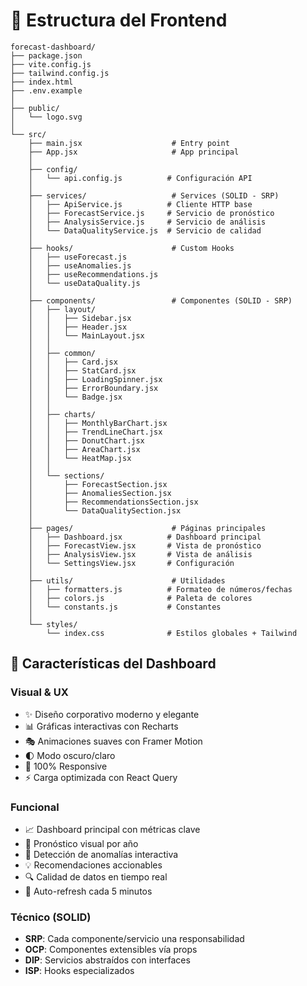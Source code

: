 # 📁 Estructura del Frontend

```
forecast-dashboard/
├── package.json
├── vite.config.js
├── tailwind.config.js
├── index.html
├── .env.example
│
├── public/
│   └── logo.svg
│
└── src/
    ├── main.jsx                    # Entry point
    ├── App.jsx                     # App principal
    │
    ├── config/
    │   └── api.config.js          # Configuración API
    │
    ├── services/                   # Services (SOLID - SRP)
    │   ├── ApiService.js          # Cliente HTTP base
    │   ├── ForecastService.js     # Servicio de pronóstico
    │   ├── AnalysisService.js     # Servicio de análisis
    │   └── DataQualityService.js  # Servicio de calidad
    │
    ├── hooks/                      # Custom Hooks
    │   ├── useForecast.js
    │   ├── useAnomalies.js
    │   ├── useRecommendations.js
    │   └── useDataQuality.js
    │
    ├── components/                 # Componentes (SOLID - SRP)
    │   ├── layout/
    │   │   ├── Sidebar.jsx
    │   │   ├── Header.jsx
    │   │   └── MainLayout.jsx
    │   │
    │   ├── common/
    │   │   ├── Card.jsx
    │   │   ├── StatCard.jsx
    │   │   ├── LoadingSpinner.jsx
    │   │   ├── ErrorBoundary.jsx
    │   │   └── Badge.jsx
    │   │
    │   ├── charts/
    │   │   ├── MonthlyBarChart.jsx
    │   │   ├── TrendLineChart.jsx
    │   │   ├── DonutChart.jsx
    │   │   ├── AreaChart.jsx
    │   │   └── HeatMap.jsx
    │   │
    │   └── sections/
    │       ├── ForecastSection.jsx
    │       ├── AnomaliesSection.jsx
    │       ├── RecommendationsSection.jsx
    │       └── DataQualitySection.jsx
    │
    ├── pages/                      # Páginas principales
    │   ├── Dashboard.jsx          # Dashboard principal
    │   ├── ForecastView.jsx       # Vista de pronóstico
    │   ├── AnalysisView.jsx       # Vista de análisis
    │   └── SettingsView.jsx       # Configuración
    │
    ├── utils/                      # Utilidades
    │   ├── formatters.js          # Formateo de números/fechas
    │   ├── colors.js              # Paleta de colores
    │   └── constants.js           # Constantes
    │
    └── styles/
        └── index.css              # Estilos globales + Tailwind
```

## 🎨 Características del Dashboard

### Visual & UX
- ✨ Diseño corporativo moderno y elegante
- 📊 Gráficas interactivas con Recharts
- 🎭 Animaciones suaves con Framer Motion
- 🌓 Modo oscuro/claro
- 📱 100% Responsive
- ⚡ Carga optimizada con React Query

### Funcional
- 📈 Dashboard principal con métricas clave
- 🔮 Pronóstico visual por año
- 🚨 Detección de anomalías interactiva
- 💡 Recomendaciones accionables
- 🔍 Calidad de datos en tiempo real
- 🔄 Auto-refresh cada 5 minutos

### Técnico (SOLID)
- **SRP**: Cada componente/servicio una responsabilidad
- **OCP**: Componentes extensibles vía props
- **DIP**: Servicios abstraídos con interfaces
- **ISP**: Hooks especializados